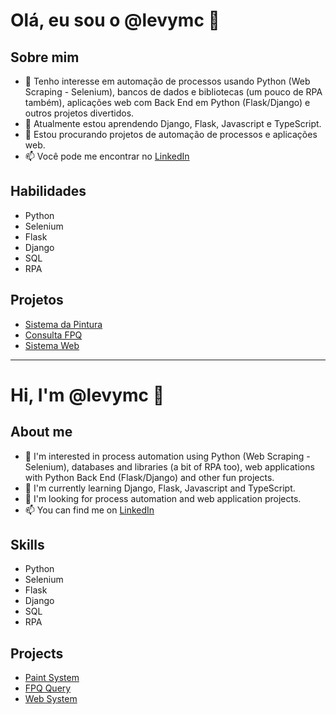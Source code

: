 # Olá, eu sou o @levymc 👋

## Sobre mim
- 👀 Tenho interesse em automação de processos usando Python (Web Scraping - Selenium), bancos de dados e bibliotecas (um pouco de RPA também), aplicações web com Back End em Python (Flask/Django) e outros projetos divertidos.
- 🌱 Atualmente estou aprendendo Django, Flask, Javascript e TypeScript.
- 💞️ Estou procurando projetos de automação de processos e aplicações web.
- 📫 Você pode me encontrar no [LinkedIn](https://www.linkedin.com/in/levymcruz/)

## Habilidades
- Python
- Selenium
- Flask
- Django
- SQL
- RPA

## Projetos
- [Sistema da Pintura](https://github.com/levymc/projeto_pintura)
- [Consulta FPQ](https://github.com/levymc/consultaFPQ)
- [Sistema Web](https://github.com/levymc/web-system)



_____________________________________________________________________________________________________________________________________________________



# Hi, I'm @levymc 👋

## About me
- 👀 I'm interested in process automation using Python (Web Scraping - Selenium), databases and libraries (a bit of RPA too), web applications with Python Back End (Flask/Django) and other fun projects.
- 🌱 I'm currently learning Django, Flask, Javascript and TypeScript.
- 💞️ I'm looking for process automation and web application projects.
- 📫 You can find me on [LinkedIn](https://www.linkedin.com/in/levymcruz/)

## Skills
- Python
- Selenium
- Flask
- Django
- SQL
- RPA

## Projects
- [Paint System](https://github.com/levymc/projeto_pintura)
- [FPQ Query](https://github.com/levymc/consultaFPQ)
- [Web System](https://github.com/levymc/web-system)

